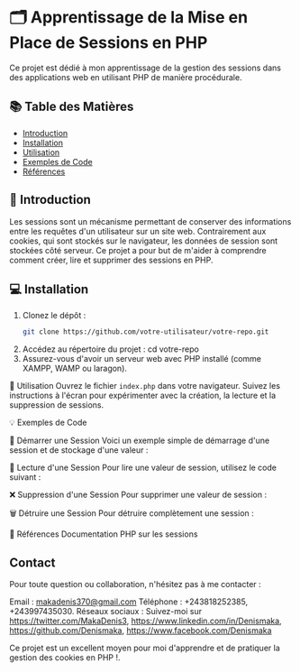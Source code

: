 # 🗂️ Apprentissage de la Mise en Place de Sessions en PHP

Ce projet est dédié à mon apprentissage de la gestion des sessions dans des applications web en utilisant PHP de manière procédurale.

## 📚 Table des Matières

-   [Introduction](#introduction)
-   [Installation](#installation)
-   [Utilisation](#utilisation)
-   [Exemples de Code](#exemples-de-code)
-   [Références](#références)

## 📝 Introduction

Les sessions sont un mécanisme permettant de conserver des informations entre les requêtes d'un utilisateur sur un site web. Contrairement aux cookies, qui sont stockés sur le navigateur, les données de session sont stockées côté serveur. Ce projet a pour but de m'aider à comprendre comment créer, lire et supprimer des sessions en PHP.

## 💻 Installation

1. Clonez le dépôt :
    ```bash
    git clone https://github.com/votre-utilisateur/votre-repo.git
    ```
2. Accédez au répertoire du projet :
   cd votre-repo
3. Assurez-vous d'avoir un serveur web avec PHP installé (comme XAMPP, WAMP ou laragon).

🚀 Utilisation
Ouvrez le fichier `index.php` dans votre navigateur.
Suivez les instructions à l'écran pour expérimenter avec la création, la lecture et la suppression de sessions.

💡 Exemples de Code

🔑 Démarrer une Session
Voici un exemple simple de démarrage d'une session et de stockage d'une valeur :

<?php
session_start(); // Démarrer la session
$_SESSION["utilisateur"] = "Jean"; // Stocker une valeur dans la session
?>

📖 Lecture d'une Session
Pour lire une valeur de session, utilisez le code suivant :

<?php
session_start(); // Démarrer la session
if(isset($_SESSION["utilisateur"])) {
    echo "Utilisateur : " . $_SESSION["utilisateur"];
} else {
    echo "Aucun utilisateur connecté.";
}
?>

❌ Suppression d'une Session
Pour supprimer une valeur de session :

<?php
session_start(); // Démarrer la session
unset($_SESSION["utilisateur"]); // Supprimer la valeur de la session
?>

🗑️ Détruire une Session
Pour détruire complètement une session :

<?php
session_start(); // Démarrer la session
session_destroy(); // Détruire la session
?>

📖 Références
Documentation PHP sur les sessions

## Contact

Pour toute question ou collaboration, n'hésitez pas à me contacter :

Email : makadenis370@gmail.com
Téléphone : +243818252385, +243997435030.
Réseaux sociaux : Suivez-moi sur https://twitter.com/MakaDenis3, https://www.linkedin.com/in/Denismaka, https://github.com/Denismaka, https://www.facebook.com/Denismaka

Ce projet est un excellent moyen pour moi d'apprendre et de pratiquer la gestion des cookies en PHP !.
